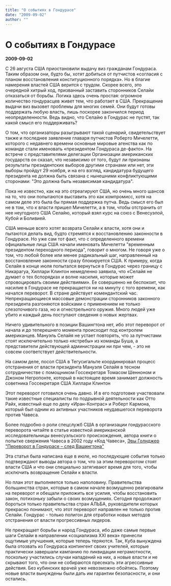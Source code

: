 ```yaml
---
title: "О событиях в Гондурасе"
date: "2009-09-02"
author: ""
---
```


# О событиях в Гондурасе

**2009-09-02** 

С 26 августа США приостановили выдачу виз гражданам Гондураса. Таким образом они, будто бы, хотят добиться от путчистов «согласия с планом восстановления конституционного порядка». Но в благие намерения властей США верится с трудом. Скорее всего, это очередной хитрый ход, призванный заставить сторонников Селайи отказаться от борьбы. Логика здесь очень простая: огромное количество гондурасцев живет тем, что работает в США. Прекращение выдачи виз вызовет проблемы для многих семей. Они будут готовы поддержать любую власть, лишь поскорее закончился период неопределенности. Ведь видно, что Селайю в Гондурас не пустят, так какой смысл его поддерживать?

О том, что организаторы разыгрывают такой сценарий, свидетельствует также и последнее заявление главаря путчистов Роберто Мичелетти, которого с недавнего времени основные мировые агенства как по команде стали именовать «президентом Гондураса де-факто». На встрече с представителями делегации Организации американских государств он сказал, что независимо от того, будут ли признаны результаты президентских выборов другими странами или нет, эти выборы пройдут 29 ноября, и на его взгляд, кандидатура будущего президента не должна быть связана с нынешними конфликтующими сторонами: "Это должна быть независимая кандидатура".

Пока не известно, как на это отреагируют США, но очень много шансов на то, что они попытаются выставить это как компромисс, хотя на самом деле это была бы прямая поддержка путча. Ведь смысл его был не в том, что к власти пришел Мичелетти, а в том, чтобы отстранить от нее неугодного США Селайю, который взял курс на союз с Венесуэлой, Кубой и Боливией.

США меньше всего хотят возврата Селайи к власти, хотя они и пытаются делать вид, будто стремятся к восстановлению законности в Гондурасе. Но уже сам тот факт, что с определенного времени официальные лица США начали именовать Мичелетти "временным президентом переходного периода", говорит о многом. Не говоря уже о том, что любой более или менее радикальный шаг, направленный на восстановление законности сразу блокируется США. К примеру, когда Селайя в конце июля попытался вернуться в Гондурас через границу с Никарагуа, Хиллари Клинтон немедленно заявила, что «Селайя не думает о тех бспорядках и волне насилия, которые может спровоцировать своими действиями». Ее совершенно не беспокоит, что насилие в Гондурасе не прекращается ни на минуту с того времени, как начался переворот. В стране действует комендантский час. Непрекращающиеся массовые демонстрации сторонников законного президента разгоняются войсками с применением не только слезоточивого газа, но и огнестрельного оружия. Много людей уже убито и каждый день поступают сведения о новых жертвах.

Ничего удивительного в позиции Вашингтона нет, ибо этот переворот от начала и до теперешнего момента происходит под контролем американцев. Мануэль Селайя не устает повторять, что за путчистами стоят исключительно только «ястребы» из команды Буша, а представители действующей администрации ни при чем, - это не совсем соответствует действительности.

На самом деле, посол США в Тегусигальпе координировал процесс отстранения от власти президента Мануэля Селайя в тесном сотрудничестве с помощником Госсекретаря Томасом Шенноном и Джоном Негропонте, который в настоящее время занимает должность советника Госсекретаря США Хиллари Клинтон

Этот переворот готовился очень давно. И в его подготовке участвовали такие известные специалисты по подрывной деятельности как Отто Райх, известный еще по делу «Иран-Контрас» и Роберт Кармона, который был одним из активных участников неудавшегося переворота против Чавеса.

Более подробно о роли спецслужб США в организации гондурасского переворота читайте в статье известной американской исследовательницы венесуэльского происхождения, автора книги о попытке свержения Чавеса в 2002 году «Код Чавеса», [Эвы Голнджер "Переворот в Гондурасе – след Вашингтона"](http://community.livejournal.com/usa_vs_russia/13874.html)

Эта статья была написана еще в июле, но последующие события только подтверждают выводы автора о том, что за этим переворотом стоят власти США и что они специально затягивают время для того, чтобы исключить возвращение Селайи к власти.

Но план этот выполняется только наполовину. Правительства большинства стран, которые в самом начале возмущенно реагировали на переворот и обещали приложить все усилия, чтобы восстановить закон, потихоньку забыли о своих возмущениях. Сегодня продолжают бороться только правительства стран АЛЬБА, руководители которых прекрасно понимают, что этот переворот направлен не только против Селайи. Гондурас - только полигон для отработки новых методов отстранения от власти прогрессивных лидеров.

Не прекращает борьбы и народ Гондураса, ибо даже самые первые шаги Селайи в направлении «социализма XXI века» принесли ощутимые улучшения, которые теперь теряются. Так, Куба вынуждена была отозвать из Гондураса контингент своих учителей, которые практически завершали кампанию по ликвидации неграмотности, поскольку участились случаи нападений на них, а новые власти и не скрывают того, что они не собираются пресекать эти агрессивные действия. Без кубинских врачей уже невозможно обойтись. Поэтому новые власти вынуждены были дать им гарантии безопасности, и они остались.